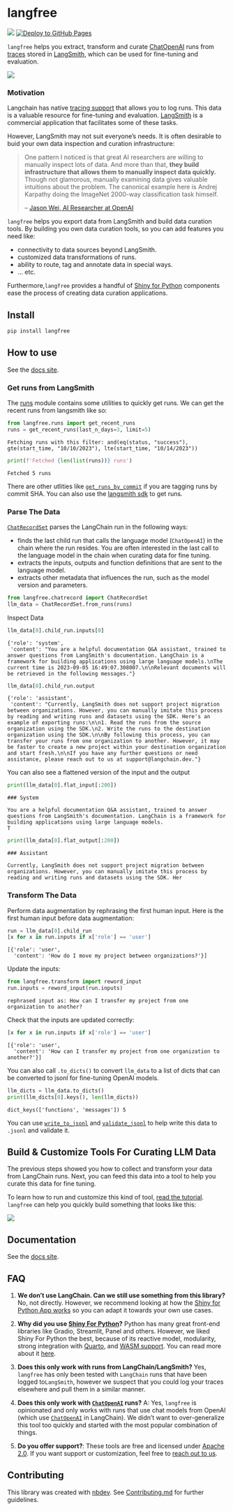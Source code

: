 # langfree

<!-- WARNING: THIS FILE WAS AUTOGENERATED! DO NOT EDIT! -->

[![](https://github.com/parlance-labs/langfree/actions/workflows/test.yaml/badge.svg)](https://github.com/parlance-labs/langfree/actions/workflows/test.yaml)
[![Deploy to GitHub
Pages](https://github.com/parlance-labs/langfree/actions/workflows/deploy.yaml/badge.svg)](https://github.com/parlance-labs/langfree/actions/workflows/deploy.yaml)

`langfree` helps you extract, transform and curate
[ChatOpenAI](https://api.python.langchain.com/en/latest/chat_models/langchain.chat_models.openai.ChatOpenAI.html)
runs from
[traces](https://js.langchain.com/docs/modules/agents/how_to/logging_and_tracing)
stored in [LangSmith](https://www.langchain.com/langsmith), which can be
used for fine-tuning and evaluation.

![](https://github.com/parlance-labs/langfree/assets/1483922/0e37d5a4-1ffb-4661-85ba-7c9eb80dd06b.png)

### Motivation

Langchain has native [tracing
support](https://blog.langchain.dev/tracing/) that allows you to log
runs. This data is a valuable resource for fine-tuning and evaluation.
[LangSmith](https://docs.smith.langchain.com/) is a commercial
application that facilitates some of these tasks.

However, LangSmith may not suit everyone’s needs. It is often desirable
to buid your own data inspection and curation infrastructure:

> One pattern I noticed is that great AI researchers are willing to
> manually inspect lots of data. And more than that, **they build
> infrastructure that allows them to manually inspect data quickly.**
> Though not glamorous, manually examining data gives valuable
> intuitions about the problem. The canonical example here is Andrej
> Karpathy doing the ImageNet 2000-way classification task himself.
>
> – [Jason Wei, AI Researcher at
> OpenAI](https://x.com/_jasonwei/status/1708921475829481683?s=20)

`langfree` helps you export data from LangSmith and build data curation
tools. By building you own data curation tools, so you can add features
you need like:

- connectivity to data sources beyond LangSmith.
- customized data transformations of runs.
- ability to route, tag and annotate data in special ways.
- … etc.

Furthermore,`langfree` provides a handful of [Shiny for
Python](04_shiny.ipynb) components ease the process of creating data
curation applications.

## Install

``` sh
pip install langfree
```

## How to use

See the [docs site](http://langfree.parlance-labs.com/).

### Get runs from LangSmith

The [runs](01_runs.ipynb) module contains some utilities to quickly get
runs. We can get the recent runs from langsmith like so:

``` python
from langfree.runs import get_recent_runs
runs = get_recent_runs(last_n_days=3, limit=5)
```

    Fetching runs with this filter: and(eq(status, "success"), gte(start_time, "10/10/2023"), lte(start_time, "10/14/2023"))

``` python
print(f'Fetched {len(list(runs))} runs')
```

    Fetched 5 runs

There are other utlities like
[`get_runs_by_commit`](https://parlance-labs.github.io/langfree/runs.html#get_runs_by_commit)
if you are tagging runs by commit SHA. You can also use the [langsmith
sdk](https://docs.smith.langchain.com/) to get runs.

### Parse The Data

[`ChatRecordSet`](https://parlance-labs.github.io/langfree/chatrecord.html#chatrecordset)
parses the LangChain run in the following ways:

- finds the last child run that calls the language model (`ChatOpenAI`)
  in the chain where the run resides. You are often interested in the
  last call to the language model in the chain when curating data for
  fine tuning.
- extracts the inputs, outputs and function definitions that are sent to
  the language model.
- extracts other metadata that influences the run, such as the model
  version and parameters.

``` python
from langfree.chatrecord import ChatRecordSet
llm_data = ChatRecordSet.from_runs(runs)
```

Inspect Data

``` python
llm_data[0].child_run.inputs[0]
```

    {'role': 'system',
     'content': "You are a helpful documentation Q&A assistant, trained to answer questions from LangSmith's documentation. LangChain is a framework for building applications using large language models.\nThe current time is 2023-09-05 16:49:07.308007.\n\nRelevant documents will be retrieved in the following messages."}

``` python
llm_data[0].child_run.output
```

    {'role': 'assistant',
     'content': "Currently, LangSmith does not support project migration between organizations. However, you can manually imitate this process by reading and writing runs and datasets using the SDK. Here's an example of exporting runs:\n\n1. Read the runs from the source organization using the SDK.\n2. Write the runs to the destination organization using the SDK.\n\nBy following this process, you can transfer your runs from one organization to another. However, it may be faster to create a new project within your destination organization and start fresh.\n\nIf you have any further questions or need assistance, please reach out to us at support@langchain.dev."}

You can also see a flattened version of the input and the output

``` python
print(llm_data[0].flat_input[:200])
```

    ### System

    You are a helpful documentation Q&A assistant, trained to answer questions from LangSmith's documentation. LangChain is a framework for building applications using large language models.
    T

``` python
print(llm_data[0].flat_output[:200])
```

    ### Assistant

    Currently, LangSmith does not support project migration between organizations. However, you can manually imitate this process by reading and writing runs and datasets using the SDK. Her

### Transform The Data

Perform data augmentation by rephrasing the first human input. Here is
the first human input before data augmentation:

``` python
run = llm_data[0].child_run
[x for x in run.inputs if x['role'] == 'user']
```

    [{'role': 'user',
      'content': 'How do I move my project between organizations?'}]

Update the inputs:

``` python
from langfree.transform import reword_input
run.inputs = reword_input(run.inputs)
```

    rephrased input as: How can I transfer my project from one organization to another?

Check that the inputs are updated correctly:

``` python
[x for x in run.inputs if x['role'] == 'user']
```

    [{'role': 'user',
      'content': 'How can I transfer my project from one organization to another?'}]

You can also call `.to_dicts()` to convert `llm_data` to a list of dicts
that can be converted to jsonl for fine-tuning OpenAI models.

``` python
llm_dicts = llm_data.to_dicts()
print(llm_dicts[0].keys(), len(llm_dicts))
```

    dict_keys(['functions', 'messages']) 5

You can use
[`write_to_jsonl`](https://parlance-labs.github.io/langfree/transform.html#write_to_jsonl)
and
[`validate_jsonl`](https://parlance-labs.github.io/langfree/transform.html#validate_jsonl)
to help write this data to `.jsonl` and validate it.

## Build & Customize Tools For Curating LLM Data

The previous steps showed you how to collect and transform your data
from LangChain runs. Next, you can feed this data into a tool to help
you curate this data for fine tuning.

To learn how to run and customize this kind of tool, [read the
tutorial](tutorials/shiny.ipynb). `langfree` can help you quickly build
something that looks like this:

![](https://github.com/parlance-labs/langfree/assets/1483922/57d98336-d43f-432b-a730-e41261168cb2.png)

## Documentation

See the [docs site](http://langfree.parlance-labs.com/).

## FAQ

1.  **We don’t use LangChain. Can we still use something from this
    library?** No, not directly. However, we recommend looking at how
    the [Shiny for Python App works](tutorials/shiny.ipynb) so you can
    adapt it towards your own use cases.

2.  **Why did you use [Shiny For Python](https://shiny.posit.co/py/)?**
    Python has many great front-end libraries like Gradio, Streamlit,
    Panel and others. However, we liked Shiny For Python the best,
    because of its reactive model, modularity, strong integration with
    [Quarto](https://quarto.org/), and [WASM
    support](https://shiny.posit.co/py/docs/shinylive.html). You can
    read more about it
    [here](https://shiny.posit.co/py/docs/overview.html).

3.  **Does this only work with runs from LangChain/LangSmith?** Yes,
    `langfree` has only been tested with `LangChain` runs that have been
    logged to`LangSmith`, however we suspect that you could log your
    traces elsewhere and pull them in a similar manner.

4.  **Does this only work with
    [`ChatOpenAI`](https://api.python.langchain.com/en/latest/chat_models/langchain.chat_models.openai.ChatOpenAI.html)
    runs?** A: Yes, `langfree` is opinionated and only works with runs
    that use chat models from OpenAI (which use
    [`ChatOpenAI`](https://api.python.langchain.com/en/latest/chat_models/langchain.chat_models.openai.ChatOpenAI.html)
    in LangChain). We didn’t want to over-generalize this tool too
    quickly and started with the most popular combination of things.

5.  **Do you offer support?**: These tools are free and licensed under
    [Apache
    2.0](https://github.com/parlance-labs/langfree/blob/main/LICENSE).
    If you want support or customization, feel free to [reach out to
    us](https://parlance-labs.com/).

## Contributing

This library was created with [nbdev](https://nbdev.fast.ai/). See
[Contributing.md](https://github.com/parlance-labs/langfree/blob/main/CONTRIBUTING.md)
for further guidelines.
